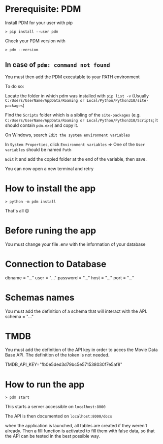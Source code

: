 # Prerequisite:  PDM 


Install PDM for your user with pip 

`> pip install --user pdm`


Check your PDM version with 

`> pdm --version`

## In case of `pdm: command not found`

You must then add the PDM executable to your PATH environment 

To do so: 

Locate the folder in which pdm was installed with `pip list -v` (Usually `C:/Users/UserName/AppData/Roaming or Local/Python/Python310/site-packages`)

Find the `Scripts` folder which is a sibling of the `site-packages` (e.g. `C:/Users/UserName/AppData/Roaming or Local/Python/Python310/Scripts`; it should contain `pdm.exe`) and copy it. 

On Windows, search `Edit the system environment variables`

In `System Properties`, click `Environment variables` => One of the `User variables` should be named `Path`

`Edit` it and add the copied folder at the end of the variable, then save. 

You can now open a new terminal and retry 

# How to install the app 

`> python -m pdm install`

That's all 😊

# Before runing the app 

You must change your file .env with the information of your database

# Connection to Database
dbname = "..."
user = "..."
password = "..."
host = "..."
port = "..."

# Schemas names
You must add the definition of a schema that will interact with the API.
schema = "..."

# TMDB
You must add the definition of the API key in order to acces the Movie Data Base API. The definition of the token is not needed.

TMDB_API_KEY="fb0e5ded3d79bc5e571538030f7e5af8"
<!-- TMDB_TOKEN="eyJhbGciOiJIUzI1NiJ9.eyJhdWQiOiJmYjBlNWRlZDNkNzliYzVlNTcxNTM4MDMwZjdlNWFmOCIsIm5iZiI6MTcyNjY2ODg3MS44OTQ2MjMsInN1YiI6IjY2ZTBhYmMyOWM3MzUzMmRkYmFhYWY0NyIsInNjb3BlcyI6WyJhcGlfcmVhZCJdLCJ2ZXJzaW9uIjoxfQ.cZ0F3epj5FCX4MRlrqSAIdzErJP98tU9ZlfNHkrfUw0" -->

# How to run the app 


```> pdm start```

This starts a server accessible on `localhost:8000`

The API is then documented on `localhost:8000/docs`

when the application is launched, all tables are created if they weren't already. Then a fill function is activated to fill them with false data, so that the API can be tested in the best possible way.